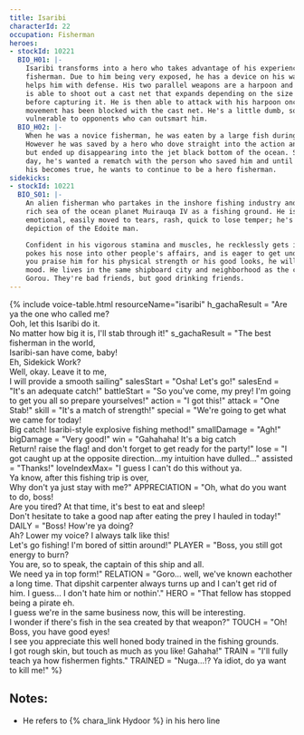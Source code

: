 ```yaml
---
title: Isaribi
characterId: 22
occupation: Fisherman
heroes:
- stockId: 10221
  BIO_H01: |-
    Isaribi transforms into a hero who takes advantage of his experience as a
    fisherman. Due to him being very exposed, he has a device on his waist which
    helps him with defense. His two parallel weapons are a harpoon and a glove. He
    is able to shoot out a cast net that expands depending on the size of its target
    before capturing it. He is then able to attack with his harpoon once the enemy's
    movement has been blocked with the cast net. He's a little dumb, so he is very
    vulnerable to opponents who can outsmart him.
  BIO_H02: |-
    When he was a novice fisherman, he was eaten by a large fish during a storm.
    However he was saved by a hero who dove straight into the action and saved him,
    but ended up disappearing into the jet black bottom of the ocean. Since that
    day, he's wanted a rematch with the person who saved him and until that dream of
    his becomes true, he wants to continue to be a hero fisherman.
sidekicks:
- stockId: 10221
  BIO_S01: |-
    An alien fisherman who partakes in the inshore fishing industry and uses the
    rich sea of the ocean planet Muirauqa IV as a fishing ground. He is awfully
    emotional, easily moved to tears, rash, quick to lose temper; he's the true
    depiction of the Edoite man.

    Confident in his vigorous stamina and muscles, he recklessly gets into fights,
    pokes his nose into other people's affairs, and is eager to get undressed. If
    you praise him for his physical strength or his good looks, he will be in a good
    mood. He lives in the same shipboard city and neighborhood as the carpenter
    Gorou. They're bad friends, but good drinking friends.
---
```


{% include voice-table.html resourceName="isaribi"
h_gachaResult = "Are ya the one who called me?<br>Ooh, let this Isaribi do it.<br>No matter how big it is, I'll stab through it!"
s_gachaResult = "The best fisherman in the world,<br>Isaribi-san have come, baby!<br>Eh, Sidekick Work?<br>Well, okay. Leave it to me,<br>I will provide a smooth sailing"
salesStart = "Osha! Let's go!"
salesEnd = "It's an adequate catch!"
battleStart = "So you've come, my prey! I'm going to get you all so prepare yourselves!"
action = "I got this!"
attack = "One Stab!"
skill = "It's a match of strength!"
special = "We're going to get what we came for today!<br>Big catch! Isaribi-style explosive fishing method!"
smallDamage = "Agh!"
bigDamage = "Very good!"
win = "Gahahaha! It's a big catch<br>Return! raise the flag! and don't forget to get ready for the party!"
lose = "I got caught up at the opposite direction...my intuition have dulled..."
assisted = "Thanks!"
loveIndexMax= "I guess I can't do this without ya.<br>Ya know, after this fishing trip is over,<br>Why don't ya just stay with me?"
APPRECIATION = "Oh, what do you want to do, boss!<br>Are you tired?  At that time, it's best to eat and sleep!<br>Don't hesitate to take a good nap after eating  the prey I hauled in today!"
DAILY = "Boss!  How're ya doing? <br>Ah?  Lower my voice?  I always talk like this!<br>Let's go fishing!  I'm bored of sittin around!"
PLAYER = "Boss, you still got energy to burn?<br>You are, so to speak, the captain of this ship and all.<br>We need ya in top form!"
RELATION = "Goro... well, we've known eachother a long time. That dipshit carpenter always turns up and I can't get rid of him. I guess... I don't hate him or nothin'."
HERO = "That fellow has stopped being a pirate eh.<br>I guess we're in the same business now, this will be interesting.<br>I wonder if there's fish in the sea created by that weapon?"
TOUCH = "Oh!  Boss, you have good eyes!<br>I see you  appreciate this well honed body trained in the fishing grounds.<br>I got rough skin, but touch as much as you like!  Gahaha!"
TRAIN = "I'll fully teach ya how fishermen fights."
TRAINED = "Nuga…!? Ya idiot, do ya want to kill me!"
%}

## Notes:
- He refers to {% chara_link Hydoor %} in his hero line
